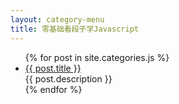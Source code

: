 ```yaml
---
layout: category-menu
title: 零基础看段子学Javascript
---
```

<head>
  <meta name="google-adsense-account" content="ca-pub-1467729400140451">
  <script async src="https://pagead2.googlesyndication.com/pagead/js/adsbygoogle.js?client=ca-pub-1467729400140451"
      crossorigin="anonymous"></script>
</head>
<div class="index-content">
      <ul class="artical-list">
        {% for post in site.categories.js %}
        <li>
          <a href="{{ post.url }}" class="title">{{ post.title }}</a>
          <div class="title-desc">{{ post.description }}</div>
        </li>
        {% endfor %}
      </ul>
</div>